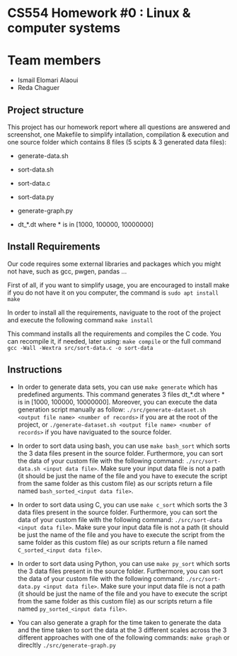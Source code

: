 # CS554 Homework \#0 : Linux & computer systems  

# Team members
- Ismail Elomari Alaoui
- Reda Chaguer

## Project structure
This project has our homework report where all questions are answered and screenshot, one Makefile to simplify intallation, compilation & execution and one source folder which contains 8 files (5 scipts & 3 generated data files):

- generate-data.sh 

- sort-data.sh

- sort-data.c

- sort-data.py 

- generate-graph.py

- dt_*.dt where * is in [1000, 100000, 10000000]

## Install Requirements
Our code requires some external libraries and packages which you might not have, such as gcc, pwgen, pandas ...

First of all, if you want to simplify usage, you are encouraged to install make if you do not have it on you computer, the command is `sudo apt install make`

In order to install all the requirements, naviguate to the root of the project and execute the following command `make install`

This command installs all the requirements and compiles the C code. You can recompile it, if needed, later using: `make compile` or the full command `gcc -Wall -Wextra src/sort-data.c -o sort-data`

## Instructions

- In order to generate data sets, you can use `make generate` which has predefined arguments. This command generates 3 files dt_*.dt where * is in [1000, 100000, 10000000]. Moreover, you can execute the data generation script manually as follow: `./src/generate-dataset.sh <output file name> <number of records>` if you are at the root of the project, or `./generate-dataset.sh <output file name> <number of records>` if you have naviguated to the source folder.

- In order to sort data using bash, you can use `make bash_sort` which sorts the 3 data files present in the source folder. Furthermore, you can sort the data of your custom file with the following command: `./src/sort-data.sh <input data file>`. Make sure your input data file is not a path (it should be just the name of the file and you have to execute the script from the same folder as this custom file) as our scripts return a file named `bash_sorted_<input data file>`. 

- In order to sort data using C, you can use `make c_sort` which sorts the 3 data files present in the source folder. Furthermore, you can sort the data of your custom file with the following command: `./src/sort-data <input data file>`. Make sure your input data file is not a path (it should be just the name of the file and you have to execute the script from the same folder as this custom file) as our scripts return a file named `C_sorted_<input data file>`. 

- In order to sort data using Python, you can use `make py_sort` which sorts the 3 data files present in the source folder. Furthermore, you can sort the data of your custom file with the following command: `./src/sort-data.py <input data file>`. Make sure your input data file is not a path (it should be just the name of the file and you have to execute the script from the same folder as this custom file) as our scripts return a file named `py_sorted_<input data file>`.

- You can also generate a graph for the time taken to generate the data and the time taken to sort the data at the 3 different scales across the 3 different approaches with one of the following commands: `make graph` or direcltly `./src/generate-graph.py`